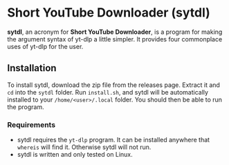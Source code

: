 # Short YouTube Downloader (sytdl)

**sytdl**, an acronym for **Short YouTube Downloader**, is a program for making the argument syntax of yt-dlp a little simpler. It provides four commonplace uses of yt-dlp for the user.

## Installation

To install sytdl, download the zip file from the releases page. Extract it and `cd` into the `sytdl` folder. Run `install.sh`, and sytdl will be automatically installed to your `/home/<user>/.local` folder. You should then be able to run the program.

### Requirements
- sytdl requires the `yt-dlp` program. It can be installed anywhere that `whereis` will find it. Otherwise sytdl will not run.
- sytdl is written and only tested on Linux.
